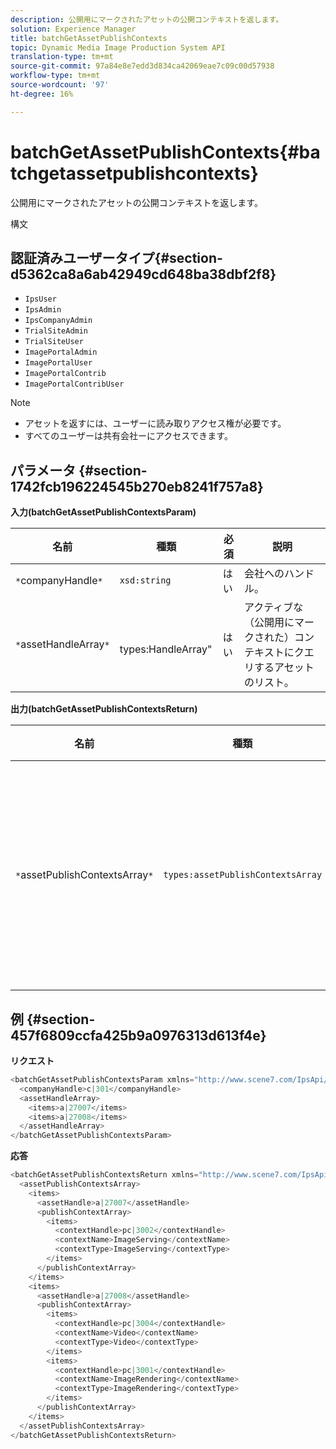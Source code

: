 ```yaml
---
description: 公開用にマークされたアセットの公開コンテキストを返します。
solution: Experience Manager
title: batchGetAssetPublishContexts
topic: Dynamic Media Image Production System API
translation-type: tm+mt
source-git-commit: 97a84e8e7edd3d834ca42069eae7c09c00d57938
workflow-type: tm+mt
source-wordcount: '97'
ht-degree: 16%

---
```



# batchGetAssetPublishContexts{#batchgetassetpublishcontexts}

公開用にマークされたアセットの公開コンテキストを返します。

構文

## 認証済みユーザータイプ{#section-d5362ca8a6ab42949cd648ba38dbf2f8}

* `IpsUser`
* `IpsAdmin`
* `IpsCompanyAdmin`
* `TrialSiteAdmin`
* `TrialSiteUser`
* `ImagePortalAdmin`
* `ImagePortalUser`
* `ImagePortalContrib`
* `ImagePortalContribUser`

>[!NOTE]
>
>* アセットを返すには、ユーザーに読み取りアクセス権が必要です。
>* すべてのユーザーは共有会社ーにアクセスできます。

>



## パラメータ {#section-1742fcb196224545b270eb8241f757a8}

**入力(batchGetAssetPublishContextsParam)**

| 名前 | 種類 | 必須 | 説明 |
|---|---|---|---|
| `*`companyHandle`*` | `xsd:string` | はい | 会社へのハンドル。 |
| `*`assetHandleArray`*` | ` `types:HandleArray&quot; | はい | アクティブな（公開用にマークされた）コンテキストにクエリするアセットのリスト。 |

**出力(batchGetAssetPublishContextsReturn)**

| 名前 | 種類 | 必須 | 説明 |
|---|---|---|---|
| `*`assetPublishContextsArray`*` | `types:assetPublishContextsArray` | はい | 各アセットが公開用にマークされる公開コンテキストの配列。 |

## 例 {#section-457f6809ccfa425b9a0976313d613f4e}

**リクエスト**

```java
<batchGetAssetPublishContextsParam xmlns="http://www.scene7.com/IpsApi/xsd/2011-11-04">
  <companyHandle>c|301</companyHandle>
  <assetHandleArray>
    <items>a|27007</items>
    <items>a|27008</items>
  </assetHandleArray>
</batchGetAssetPublishContextsParam>
```

**応答**

```java
<batchGetAssetPublishContextsReturn xmlns="http://www.scene7.com/IpsApi/xsd/2011-11-04">
  <assetPublishContextsArray>
    <items>
      <assetHandle>a|27007</assetHandle>
      <publishContextArray>
        <items>
          <contextHandle>pc|3002</contextHandle>
          <contextName>ImageServing</contextName>
          <contextType>ImageServing</contextType>
        </items>
      </publishContextArray>
    </items>
    <items>
      <assetHandle>a|27008</assetHandle>
      <publishContextArray>
        <items>
          <contextHandle>pc|3004</contextHandle>
          <contextName>Video</contextName>
          <contextType>Video</contextType>
        </items>
        <items>
          <contextHandle>pc|3001</contextHandle>
          <contextName>ImageRendering</contextName>
          <contextType>ImageRendering</contextType>
        </items>
      </publishContextArray>
    </items>
  </assetPublishContextsArray>
</batchGetAssetPublishContextsReturn>
```

